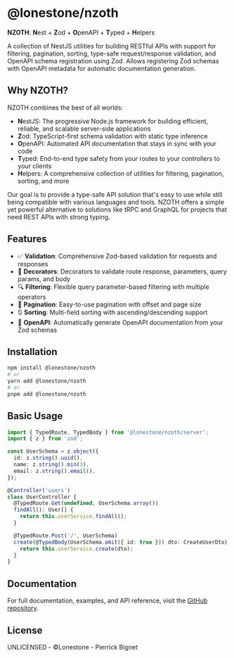 # @lonestone/nzoth

**NZOTH**: **N**est + **Z**od + **O**penAPI + **T**yped + **H**elpers

A collection of NestJS utilities for building RESTful APIs with support for filtering, pagination, sorting, type-safe request/response validation, and OpenAPI schema registration using Zod. Allows registering Zod schemas with OpenAPI metadata for automatic documentation generation.

## Why NZOTH?

NZOTH combines the best of all worlds:
- **N**estJS: The progressive Node.js framework for building efficient, reliable, and scalable server-side applications
- **Z**od: TypeScript-first schema validation with static type inference
- **O**penAPI: Automated API documentation that stays in sync with your code
- **T**yped: End-to-end type safety from your routes to your controllers to your clients
- **H**elpers: A comprehensive collection of utilities for filtering, pagination, sorting, and more

Our goal is to provide a type-safe API solution that's easy to use while still being compatible with various languages and tools. NZOTH offers a simple yet powerful alternative to solutions like tRPC and GraphQL for projects that need REST APIs with strong typing.

## Features

- ✅ **Validation**: Comprehensive Zod-based validation for requests and responses
- 🎯 **Decorators**: Decorators to validate route response, parameters, query params, and body
- 🔍 **Filtering**: Flexible query parameter-based filtering with multiple operators
- 📄 **Pagination**: Easy-to-use pagination with offset and page size
- 🔃 **Sorting**: Multi-field sorting with ascending/descending support
- 📄 **OpenAPI**: Automatically generate OpenAPI documentation from your Zod schemas

## Installation

```bash
npm install @lonestone/nzoth
# or
yarn add @lonestone/nzoth
# or
pnpm add @lonestone/nzoth
```

## Basic Usage

```typescript
import { TypedRoute, TypedBody } from '@lonestone/nzoth/server';
import { z } from 'zod';

const UserSchema = z.object({
  id: z.string().uuid(),
  name: z.string().min(3),
  email: z.string().email(),
});

@Controller('users')
class UserController {
  @TypedRoute.Get(undefined, UserSchema.array())
  findAll(): User[] {
    return this.userService.findAll();
  }

  @TypedRoute.Post('/', UserSchema)
  create(@TypedBody(UserSchema.omit({ id: true })) dto: CreateUserDto): User {
    return this.userService.create(dto);
  }
}
```

## Documentation

For full documentation, examples, and API reference, visit the [GitHub repository](https://github.com/lonestone/nzoth).

## License

UNLICENSED - ©Lonestone - Pierrick Bignet 